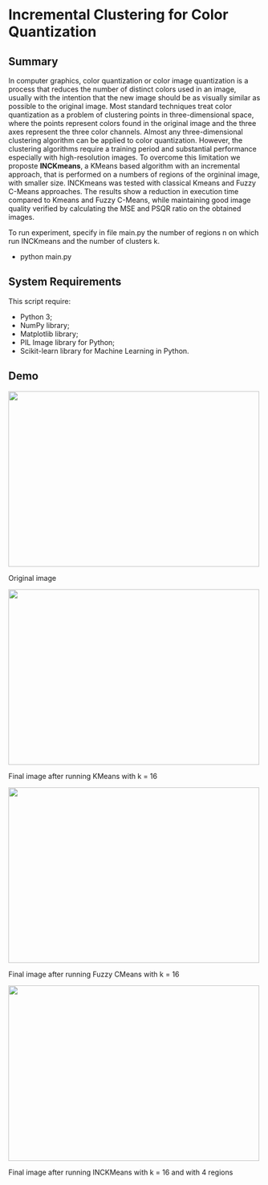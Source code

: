 # Incremental Clustering for Color Quantization #

## Summary ##
In computer graphics, color quantization or color image quantization is a process that reduces the number of distinct colors used in an image, 
usually with the intention that the new image should be as visually similar as possible to the original image. 
Most standard techniques treat color quantization as a problem of clustering points in three-dimensional space, where the points represent colors 
found in the original image and the three axes represent the three color channels. Almost any three-dimensional clustering algorithm can be applied 
to color quantization. 
However, the clustering algorithms require a training period and substantial performance especially with high-resolution images. 
To overcome this limitation we proposte **INCKmeans**, a KMeans based algorithm with an incremental approach, that is performed on a numbers of regions of the orgininal image,
with smaller size.
INCKmeans was tested with classical Kmeans and Fuzzy C-Means approaches. The results show a reduction in execution time compared to Kmeans and Fuzzy C-Means,
while maintaining good image quality verified by calculating the MSE and PSQR ratio on the obtained images.

To run experiment, specify in file main.py the number of regions n on which run INCKmeans and the number of clusters k.

* python main.py 

## System Requirements ##
This script require:
* Python 3;
* NumPy library;
* Matplotlib library;
* PIL Image library for Python;
* Scikit-learn library for Machine Learning in Python.

## Demo ##
<div>
    <img src="https://github.com/nicoladileo/INCKmeans/tree/master/img/lena.jpg" align="center" height="350" width="500">
    <p>Original image</p>
</div>
<div>
    <img src="https://github.com/nicoladileo/INCKmeans/tree/master/output/classick16lena.jpg" align="center" height="350" width="500">
    <p>Final image after running KMeans with k = 16</p>
</div>
<div>
    <img src="https://github.com/nicoladileo/INCKmeans/tree/master/output/fuzzyk16lena.jpg" align="center" height="350" width="500">
    <p>Final image after running Fuzzy CMeans with k = 16</p>
</div>
<div>
    <img src="https://github.com/nicoladileo/INCKmeans/tree/master/output/incremental_r4k16lena.jpg" align="center" height="350" width="500">
    <p>Final image after running INCKMeans with k = 16 and with 4 regions</p>
</div>

